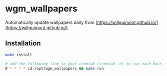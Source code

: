 # wgm_wallpapers

Automatically update wallpapers daily from [https://willguimont.github.io/](https://willguimont.github.io/).

## Installation

```bash
make install

# add the following line to your crontab (crontab -e) to run each hour on the hour
0 * * * * cd /opt/wgm_wallpapers && make run
```
